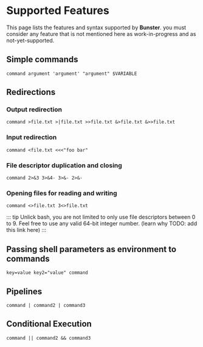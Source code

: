 # Supported Features
This page lists the features and syntax supported by **Bunster**. you must consider any feature that is not mentioned here
as work-in-progress and as not-yet-supported.


## Simple commands
```shell
command argument 'argument' "argument" $VARIABLE
```

## Redirections
### Output redirection
```shell
command >file.txt >|file.txt >>file.txt &>file.txt &>>file.txt
```
### Input redirection
```shell
command <file.txt <<<"foo bar"
```
### File descriptor duplication and closing
```shell
command 2>&3 3>&4- 3>&- 2>&-
```
### Opening files for reading and writing
```shell
command <>file.txt 3<>file.txt
```

::: tip
Unlick bash, you are not limited to only use file descriptors between 0 to 9. Feel free to use any valid 64-bit integer number. (learn why TODO: add this link here)
:::

## Passing shell parameters as environment to commands
```shell
key=value key2="value" command
```

## Pipelines
```shell
command | command2 | command3
```

## Conditional Execution
```shell
command || command2 && command3
```
